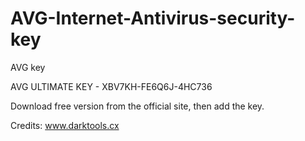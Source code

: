 # AVG-Internet-Antivirus-security-key
AVG key

AVG ULTIMATE KEY -  XBV7KH-FE6Q6J-4HC736

Download free version from the official site, then  add the key.

Credits: www.darktools.cx
